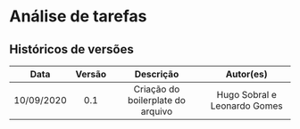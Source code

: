 # Análise de tarefas

## Históricos de versões

|    Data    | Versão |             Descrição             |          Autor(es)           |
| :--------: | :----: | :-------------------------------: | :--------------------------: |
| 10/09/2020 |  0.1   | Criação do boilerplate do arquivo | Hugo Sobral e Leonardo Gomes |
